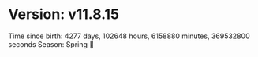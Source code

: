 # Version: v11.8.15
Time since birth: 4277 days, 102648 hours, 6158880 minutes, 369532800 seconds
Season: Spring 🌸
